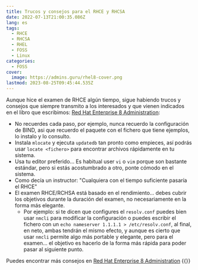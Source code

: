 ```yaml
---
title: Trucos y consejos para el RHCE y RHCSA
date: 2022-07-13T21:00:35.086Z
lang: es
tags:
  - RHCE
  - RHCSA
  - RHEL
  - FOSS
  - Linux
categories:
  - FOSS
cover:
  image: https://admins.guru/rhel8-cover.png
lastmod: 2023-08-25T09:45:44.535Z
---
```


Aunque hice el examen de RHCE algún tiempo, sigue habiendo trucos y consejos que siempre transmito a los interesados y que vienen indicados en el libro que escribimos: [Red Hat Enterprise 8 Administration](https://s.admins.guru/buyonamazon):

- No recuerdes cada paso, por ejemplo, nunca recuerdo la configuración de BIND, asi que recuerdo el paquete con el fichero que tiene ejemplos, lo instalo y lo consulto.
- Instala `mlocate` y ejecuta `updatedb` tan pronto como empieces, así podrás usar `locate <fichero>` para encontrar archivos rápidamente en tu sistema.
- Usa tu editor preferido... Es habitual user `vi` o `vim` porque son bastante estándar, pero si estás acostumbrado a otro, ponte cómodo en el sistema.
- Como decía un instructor: "Cualquiera con el tiempo suficiente pasaría el RHCE"
- El examen RHCE/RCHSA está basado en el rendimiento... debes cubrir los objetivos durante la duración del examen, no necesariamente en la forma más elegante.
  - Por ejemplo: si te dicen que configures el `resolv.conf` puedes bien usar `nmcli` para modificar la configuración o puedes escribir el fichero con un `echo nameserver 1.1.1.1 > /etc/resolv.conf`, al final, en neto, ambas tendrán el mismo efecto, y aunque es cierto que usar `nmcli` permite algo más portable y elegante, pero para el examen... el objetivo es hacerlo de la forma más rápida para poder pasar al siguiente punto.

Puedes encontrar más consejos en [Red Hat Enterprise 8 Administration](https://s.admins.guru/buyonamazon)
{{<disfruta>}}
